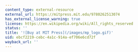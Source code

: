 ```yaml
---
content_type: external-resource
external_url: https://mitpress.mit.edu/9780262513074
has_external_license_warning: true
license: https://en.wikipedia.org/wiki/All_rights_reserved
status: ''
title: '![Buy at MIT Press](/images/mp_logo.gif)'
uid: ebcf2219-cebc-4a1c-914a-ef706e6cd72f
wayback_url: ''
---
```

